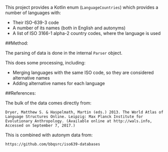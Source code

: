 This project provides a Kotlin enum (`LanguageCountries`) which provides a number of languages with:
- Their ISO-639-3 code
- A number of its names (both in English and autonyms)
- A list of ISO 3166-1 alpha-2 country codes, where the language is used

##Method:

The parsing of data is done in the internal `Parser` object.

This does some processing, including:

- Merging languages with the same ISO code, so they are considered alternative names
- Adding alternative names for each language

##References:

The bulk of the data comes directly from:

`Dryer, Matthew S. & Haspelmath, Martin (eds.) 2013. The World Atlas of Language Structures Online. Leipzig: Max Planck Institute for Evolutionary Anthropology. (Available online at http://wals.info, Accessed on September 7, 2017.)`

This is combined with autonym data from:

`https://github.com/bbqsrc/iso639-databases`